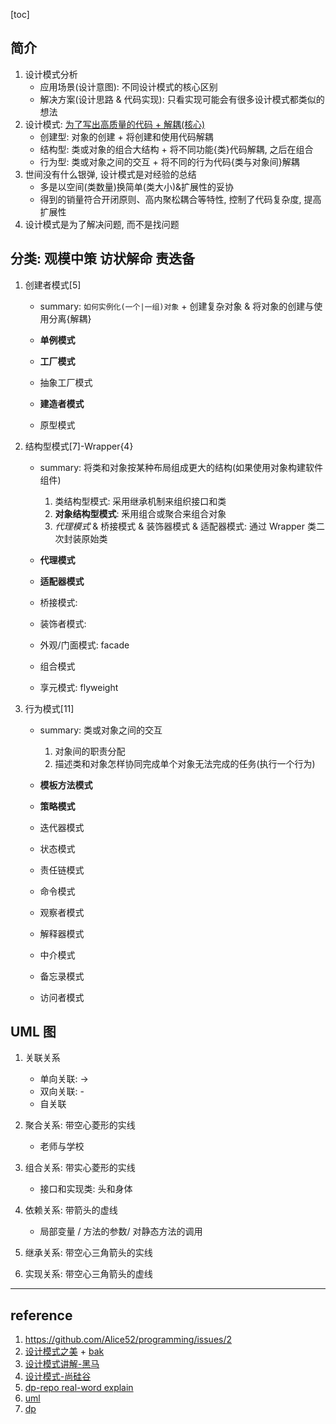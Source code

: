 [toc]

## 简介

1. 设计模式分析
   - 应用场景(设计意图): 不同设计模式的核心区别
   - 解决方案(设计思路 & 代码实现): 只看实现可能会有很多设计模式都类似的想法
2. 设计模式: [为了写出高质量的代码 + 解耦(核心)](../coding/readme.md)
   - 创建型: 对象的创建 + 将创建和使用代码解耦
   - 结构型: 类或对象的组合大结构 + 将不同功能{类}代码解耦, 之后在组合
   - 行为型: 类或对象之间的交互 + 将不同的行为代码{类与对象间}解耦
3. 世间没有什么银弹, 设计模式是对经验的总结
   - 多是以空间(类数量)换简单(类大小)&扩展性的妥协
   - 得到的销量符合开闭原则、高内聚松耦合等特性, 控制了代码复杂度, 提高扩展性
4. 设计模式是为了解决问题, 而不是找问题

## 分类: **观模中策 访状解命 责迭备**

1. 创建者模式[5]

   - summary: `如何实例化(一个|一组)对象` + 创建复杂对象 & 将对象的创建与使用分离{解耦}

   - **单例模式**
   - **工厂模式**
   - 抽象工厂模式
   - **建造者模式**
   - 原型模式

2. 结构型模式[7]-Wrapper{4}

   - summary: 将类和对象按某种布局组成更大的结构(如果使用对象构建软件组件)

     1. 类结构型模式: 采用继承机制来组织接口和类
     2. **对象结构型模式**: 釆用组合或聚合来组合对象
     3. _代理模式_ & 桥接模式 & 装饰器模式 & 适配器模式: 通过 Wrapper 类二次封装原始类

   - **代理模式**
   - **适配器模式**
   - 桥接模式:
   - 装饰者模式:
   - 外观/门面模式: facade
   - 组合模式
   - 享元模式: flyweight

3. 行为模式[11]

   - summary: 类或对象之间的交互

     1. 对象间的职责分配
     2. 描述类和对象怎样协同完成单个对象无法完成的任务(执行一个行为)

   - **模板方法模式**
   - **策略模式**
   - 迭代器模式
   - 状态模式
   - 责任链模式
   - 命令模式
   - 观察者模式
   - 解释器模式
   - 中介模式
   - 备忘录模式
   - 访问者模式

## UML 图

1. 关联关系

   - 单向关联: →
   - 双向关联: -
   - 自关联

2. 聚合关系: 带空心菱形的实线

   - 老师与学校

3. 组合关系: 带实心菱形的实线

   - 接口和实现类: 头和身体

4. 依赖关系: 带箭头的虚线

   - 局部变量 / 方法的参数/ 对静态方法的调用

5. 继承关系: 带空心三角箭头的实线
6. 实现关系: 带空心三角箭头的虚线

---

## reference

1. https://github.com/Alice52/programming/issues/2
2. [设计模式之美](https://www.aliyundrive.com/drive/folder/62008661f37d5fd3b1df40a38d9108c4234f1dca) + [bak](https://time.geekbang.org/column/intro/100039001)
3. [设计模式讲解-黑马](https://github.com/Alice52/programming/issues/9)
4. [设计模式-尚硅谷](https://www.bilibili.com/video/BV1mG411K7Jj/)
5. [dp-repo real-word explain](./README-CN.md)
6. [uml](https://sbcode.net/typescript/strategy/)
7. [dp](https://refactoringguru.cn/design-patterns/command)
